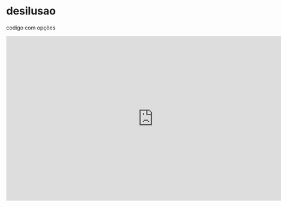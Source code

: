 # desilusao
codigo com opções 
<iframe width="781" height="439" src="https://www.youtube.com/embed/pjd3E426dWQ" title="Paramore x Péricles - Misery Business Até Que Durou (MASHUP)" frameborder="0" allow="accelerometer; autoplay; clipboard-write; encrypted-media; gyroscope; picture-in-picture; web-share" allowfullscreen></iframe>
